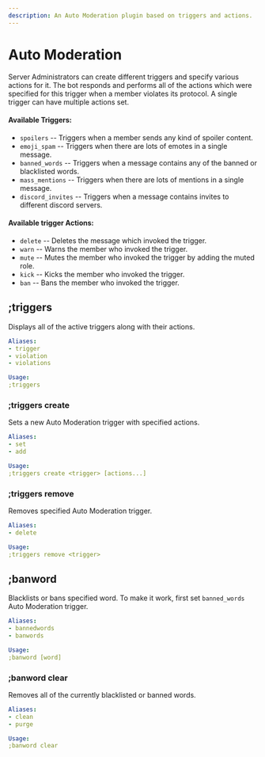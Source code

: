 ```yaml
---
description: An Auto Moderation plugin based on triggers and actions.
---
```


# Auto Moderation

Server Administrators can create different triggers and specify various actions for it. The bot responds and performs all of the actions which were specified for this trigger when a member violates its protocol. A single trigger can have multiple actions set.

#### Available Triggers:

* `spoilers` -- Triggers when a member sends any kind of spoiler content.
* `emoji_spam` -- Triggers when there are lots of emotes in a single message.
* `banned_words` -- Triggers when a message contains any of the banned or blacklisted words.
* `mass_mentions` -- Triggers when there are lots of mentions in a single message.
* `discord_invites` -- Triggers when a message contains invites to different discord servers.

#### Available trigger Actions:

* `delete` -- Deletes the message which invoked the trigger.
* `warn` -- Warns the member who invoked the trigger.
* `mute` -- Mutes the member who invoked the trigger by adding the muted role.
* `kick` -- Kicks the member who invoked the trigger.
* `ban` -- Bans the member who invoked the trigger.

## ;triggers

Displays all of the active triggers along with their actions.

```yaml
Aliases:
- trigger
- violation
- violations

Usage:
;triggers
```

### ;triggers create

Sets a new Auto Moderation trigger with specified actions.

```yaml
Aliases:
- set
- add

Usage:
;triggers create <trigger> [actions...]
```

### ;triggers remove

Removes specified Auto Moderation trigger.

```yaml
Aliases:
- delete

Usage:
;triggers remove <trigger>
```

## ;banword

Blacklists or bans specified word. To make it work, first set `banned_words` Auto Moderation trigger.

```yaml
Aliases:
- bannedwords
- banwords

Usage:
;banword [word]
```

### ;banword clear

Removes all of the currently blacklisted or banned words.

```yaml
Aliases:
- clean
- purge

Usage:
;banword clear
```

